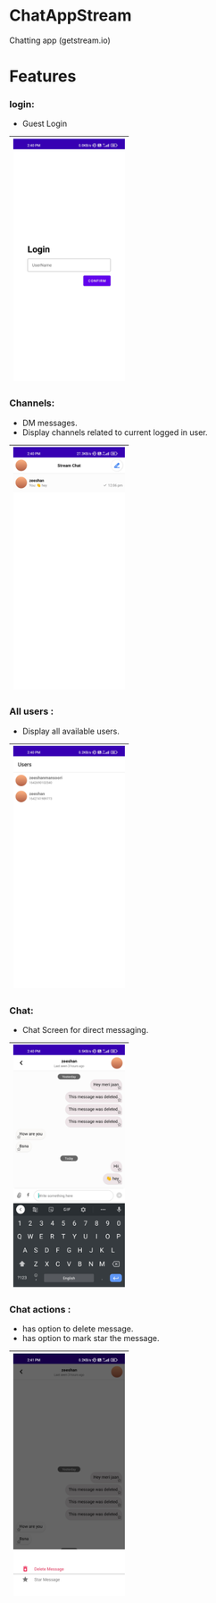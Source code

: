 # ChatAppStream
Chatting app (getstream.io)

# Features
 ### login:
- Guest Login

|<img src="assets/login.jpg" width="200"/> |
|--------|

### Channels:
- DM messages.
- Display channels related to current logged in user.

| <img src="assets/Channels.jpg" width="200"/> |
| --------|

### All users :
- Display all available users.

| <img src="assets/users.jpg" width="200"/> |
| --------|


### Chat:
- Chat Screen for direct messaging.

| <img src="assets/Chat.jpg" width="200"/> |
| --------|

### Chat actions :
 - has option to delete message.
 - has option to mark star the message.

| <img src="assets/m_a.jpg" width="200"/> |
| --------|







